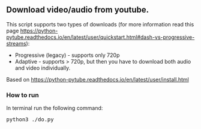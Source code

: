## Download video/audio from youtube.

This script supports two types of downloads (for more information read this page https://python-pytube.readthedocs.io/en/latest/user/quickstart.html#dash-vs-progressive-streams):
- Progressive (legacy) - supports only 720p
- Adaptive - supports > 720p, but then you have to download both audio and video individually.

Based on https://python-pytube.readthedocs.io/en/latest/user/install.html

### How to run
In terminal run the following command:
<pre>
python3 ./do.py
</pre>